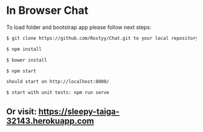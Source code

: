 # In Browser Chat

To load folder and bootstrap app please follow next steps:

```bash
$ git clone https://github.com/Rostyy/Chat.git to your local repository

$ npm install

$ bower install

$ npm start

should start on http://localhost:8000/

$ start with unit tests: npm run serve
```
## Or visit: https://sleepy-taiga-32143.herokuapp.com

